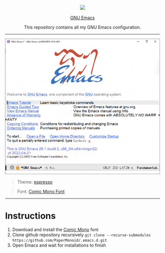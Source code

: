 <p align="center"><img src="https://www.gnu.org/software/emacs/images/emacs.png"></p>
<p align="center"><a href="https://www.gnu.org/software/emacs/">GNU Emacs</a></p>
<p align="center">This repository contains all my GNU Emacs configuration.</p>

---

![screenshot](screenshots/screenshot.gif)

> Theme: [espresso](https://github.com/PaperMonoid/color-theme-espresso)

> Font: [Comic Mono Font](https://dtinth.github.io/comic-mono-font/)

---

# Instructions

1. Download and install the [Comic Mono](https://dtinth.github.io/comic-mono-font/) font
2. Clone github repository recursively `git clone --recurse-submodules https://github.com/PaperMonoid/.emacs.d.git`
3. Open Emacs and wait for installations to finish
